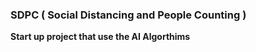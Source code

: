 ### SDPC ( Social Distancing and People Counting )

**Start up project that use the AI Algorthims** 

